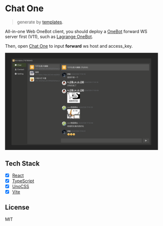 # Chat One

> generate by [templates](https://github.com/vikiboss/templates).

All-in-one Web OneBot client, you should deploy a [OneBot](https://onebot.dev/) forward WS server first (V11), such as [Lagrange OneBot](https://lagrangedev.github.io/Lagrange.Doc/Lagrange.OneBot/Config/).

Then, open [Chat One](https://chat-one.viki.moe) to input **forward** ws host and access_key.

![screenshot](./screenshot.png)

## Tech Stack

- [x] [React](https://reactjs.org/)
- [x] [TypeScript](https://www.typescriptlang.org/)
- [x] [UnoCSS](https://unocss.dev/)
- [x] [Vite](https://vitejs.dev/)

## License

MIT
